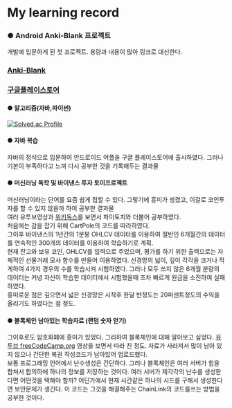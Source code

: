 # My learning record
### ● Android Anki-Blank 프로젝트
개발에 입문하게 된 첫 프로젝트. 용량과 내용이 많아 링크로 대신한다.  
### [Anki-Blank](https://github.com/kgpksh/Android-Anki-Blank)  
### [구글플레이스토어](https://play.google.com/store/apps/details?id=com.first.Anki_blank)
#### ● 알고리즘(자바,파이썬)
[![Solved.ac Profile](http://mazassumnida.wtf/api/v2/generate_badge?boj=tkdgns543)](https://solved.ac/tkdgns543/)
#### ● 자바 복습
자바의 정석으로 입문하여 안드로이드 어플을 구글 플레이스토어에 출시하였다. 그러나 기본이 부족하다고 느껴 다시 공부한 것을 기록해두는 결과물
#### ● 머신러닝 독학 및 바이낸스 투자 토이프로젝트
머신러닝이라는 단어를 요즘 쉽게 접할 수 있다. 그렇기에 흥미가 생겼고, 이걸로 코인투자를 할 수 있지 않을까 하여 공부한 결과물  
여러 유투브영상과 [위키독스](https://wikidocs.net/book/2788)를 보면서 파이토치와 더불어 공부하였다.  
처음에는 감을 잡기 위해 CartPole의 코드를 따라하였다.  
그이후 바이낸스의 1년간의 1분봉 OHLCV 데이터를 이용하여 절반인 6개월간의 데이터를 연속적인 300개의 데이터를 이용하여 학습하기로 계획.  
현재 잔고와 보유 코인, OHLCV를 입력으로 주었으며, 평가를 하기 위한 출력으로는 자체적인 선물거래 모사 함수를 만들어 이용하였다.
신경망의 넓이, 깊이 각각을 크거나 작게하여 4가지 경우의 수를 학습시켜 시험하였다. 그러나 모두 쓰지 않은 6개월 분량의 데이터는 커녕 자신이 학습한 데이터에서 시험했을때 조차 빠르게 원금을 소진하여 실패하였다.  
흥미로운 점은 깊으면서 넓은 신경망은 시작후 한달 반정도는 20퍼센트정도의 수익을 올리기도 하였다는 점 정도.
#### ● 블록체인 남아있는 학습자료 (랜덤 숫자 얻기)
그이후로도 암호화폐에 흥미가 있었다. 그리하여 블록체인에 대해 알아보고 싶었다.
[유투브 freeCodeCamp.org](https://www.youtube.com/watch?v=M576WGiDBdQ&t=13494s&ab_channel=freeCodeCamp.org) 영상을 보면서 따라 친 정도. 자료가 사라져서 많이 남아 있지 않으나 간단한 복권 작성코드가 남아있어 업로드했다.  
보통 프로그래밍 언어에서 난수생성은 간단하다. 그러나 블록체인은 여러 서버가 힘을 합쳐서 합의하에 하나의 정보를 저장하는 것이다. 여러 서버가 제각각의 난수를 생성한다면 어떤것을 택해야 할까? 어딘가에서 현재 시간같은 하나의 시드를 구해서 생성한다면 보안문제가 생긴다. 이 코드는 그것을 해결해주는 ChainLink의 코드를쓰는 방법을 공부한 것이다.
